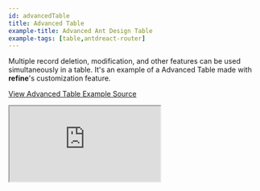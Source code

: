 ```yaml
---
id: advancedTable
title: Advanced Table
example-title: Advanced Ant Design Table
example-tags: [table,antdreact-router]
---
```


Multiple record deletion, modification, and other features can be used simultaneously in a table. It's an example of a Advanced Table made with **refine**'s customization feature.

[View Advanced Table Example Source](https://github.com/pankod/refine/tree/master/examples/table/antd/advancedTable)

<iframe loading="lazy" src="https://stackblitz.com//github/pankod/refine/tree/master/examples/table/antd/advancedTable?embed=1&view=preview&theme=dark&preset=node&ctl=1"
    style={{width: "100%", height:"80vh", border: "0px", borderRadius: "8px", overflow:"hidden"}}
    title="refine-advanced-table-example"
></iframe>
